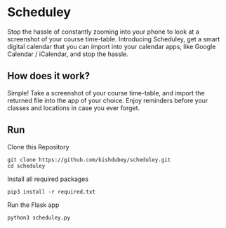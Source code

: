 # Scheduley
Stop the hassle of constantly zooming into your phone to look at a screenshot of your course time-table. Introducing Scheduley, get a smart digital calendar that you can import into your calendar apps, like Google Calendar / iCalendar, and stop the hassle. 

## How does it work?
Simple! Take a screenshot of your course time-table, and import the returned file into the app of your choice. Enjoy reminders before your classes and locations in case you ever forget.

## Run
Clone this Repository
```
git clone https://github.com/kishdubey/scheduley.git
cd scheduley
```
Install all required packages
```
pip3 install -r required.txt
```
Run the Flask app
```
python3 scheduley.py
```
